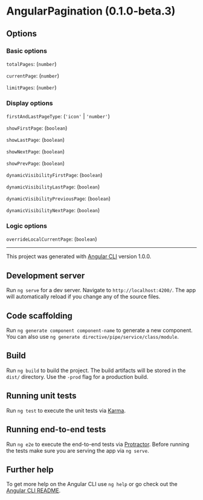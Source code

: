 # AngularPagination (0.1.0-beta.3)

## Options

### Basic options

`totalPages`: (`number`)

`currentPage`: (`number`)

`limitPages`: (`number`)

### Display options

`firstAndLastPageType`: (`'icon'` | `'number'`)

`showFirstPage`: (`boolean`)

`showLastPage`: (`boolean`)

`showNextPage`: (`boolean`)

`showPrevPage`: (`boolean`)

`dynamicVisibilityFirstPage`: (`boolean`)

`dynamicVisibilityLastPage`: (`boolean`)

`dynamicVisibilityPreviousPage`: (`boolean`)

`dynamicVisibilityNextPage`: (`boolean`)

### Logic options

`overrideLocalCurrentPage`: (`boolean`)

---

This project was generated with [Angular CLI](https://github.com/angular/angular-cli) version 1.0.0.

## Development server

Run `ng serve` for a dev server. Navigate to `http://localhost:4200/`. The app will automatically reload if you change any of the source files.

## Code scaffolding

Run `ng generate component component-name` to generate a new component. You can also use `ng generate directive/pipe/service/class/module`.

## Build

Run `ng build` to build the project. The build artifacts will be stored in the `dist/` directory. Use the `-prod` flag for a production build.

## Running unit tests

Run `ng test` to execute the unit tests via [Karma](https://karma-runner.github.io).

## Running end-to-end tests

Run `ng e2e` to execute the end-to-end tests via [Protractor](http://www.protractortest.org/).
Before running the tests make sure you are serving the app via `ng serve`.

## Further help

To get more help on the Angular CLI use `ng help` or go check out the [Angular CLI README](https://github.com/angular/angular-cli/blob/master/README.md).
